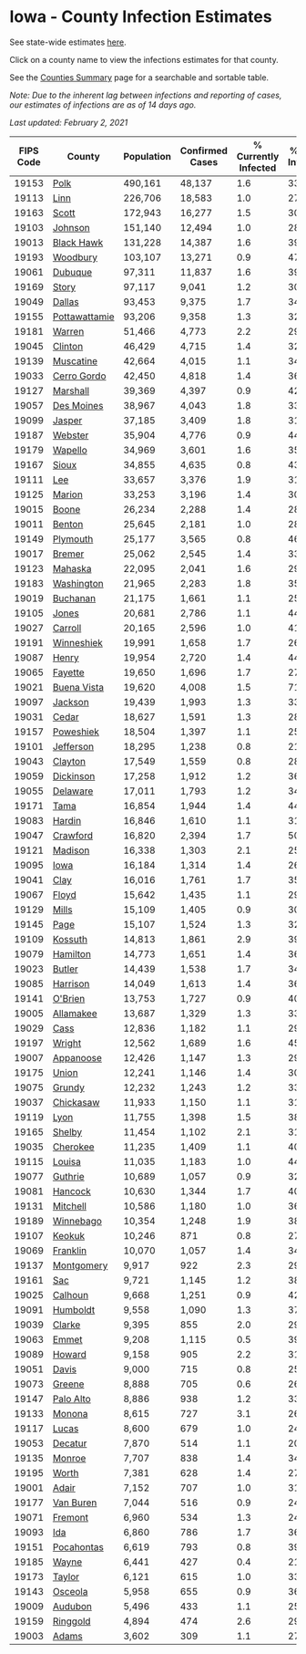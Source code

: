 # Iowa - County Infection Estimates

See state-wide estimates [here](/infections/us-ia).

Click on a county name to view the infections estimates for that county.

See the [Counties Summary](/infections/summary-counties) page for a searchable and sortable table.

*Note: Due to the inherent lag between infections and reporting of cases, our estimates of infections are as of 14 days ago.*

*Last updated: February 2, 2021*

|   FIPS Code |                         County |   Population |   Confirmed Cases |   % Currently Infected |   % Total Infected |
|-------------|--------------------------------|--------------|-------------------|------------------------|--------------------|
|       19153 |                   [Polk](polk) |      490,161 |            48,137 |                    1.6 |               33.3 |
|       19113 |                   [Linn](linn) |      226,706 |            18,583 |                    1.0 |               27.7 |
|       19163 |                 [Scott](scott) |      172,943 |            16,277 |                    1.5 |               30.7 |
|       19103 |             [Johnson](johnson) |      151,140 |            12,494 |                    1.0 |               28.4 |
|       19013 |       [Black Hawk](black-hawk) |      131,228 |            14,387 |                    1.6 |               39.5 |
|       19193 |           [Woodbury](woodbury) |      103,107 |            13,271 |                    0.9 |               47.6 |
|       19061 |             [Dubuque](dubuque) |       97,311 |            11,837 |                    1.6 |               39.9 |
|       19169 |                 [Story](story) |       97,117 |             9,041 |                    1.2 |               30.4 |
|       19049 |               [Dallas](dallas) |       93,453 |             9,375 |                    1.7 |               34.6 |
|       19155 | [Pottawattamie](pottawattamie) |       93,206 |             9,358 |                    1.3 |               32.5 |
|       19181 |               [Warren](warren) |       51,466 |             4,773 |                    2.2 |               29.6 |
|       19045 |             [Clinton](clinton) |       46,429 |             4,715 |                    1.4 |               32.9 |
|       19139 |         [Muscatine](muscatine) |       42,664 |             4,015 |                    1.1 |               34.2 |
|       19033 |     [Cerro Gordo](cerro-gordo) |       42,450 |             4,818 |                    1.4 |               36.9 |
|       19127 |           [Marshall](marshall) |       39,369 |             4,397 |                    0.9 |               42.9 |
|       19057 |       [Des Moines](des-moines) |       38,967 |             4,043 |                    1.8 |               33.5 |
|       19099 |               [Jasper](jasper) |       37,185 |             3,409 |                    1.8 |               31.2 |
|       19187 |             [Webster](webster) |       35,904 |             4,776 |                    0.9 |               44.5 |
|       19179 |             [Wapello](wapello) |       34,969 |             3,601 |                    1.6 |               35.7 |
|       19167 |                 [Sioux](sioux) |       34,855 |             4,635 |                    0.8 |               43.9 |
|       19111 |                     [Lee](lee) |       33,657 |             3,376 |                    1.9 |               31.9 |
|       19125 |               [Marion](marion) |       33,253 |             3,196 |                    1.4 |               30.6 |
|       19015 |                 [Boone](boone) |       26,234 |             2,288 |                    1.4 |               28.0 |
|       19011 |               [Benton](benton) |       25,645 |             2,181 |                    1.0 |               28.0 |
|       19149 |           [Plymouth](plymouth) |       25,177 |             3,565 |                    0.8 |               46.8 |
|       19017 |               [Bremer](bremer) |       25,062 |             2,545 |                    1.4 |               33.7 |
|       19123 |             [Mahaska](mahaska) |       22,095 |             2,041 |                    1.6 |               29.6 |
|       19183 |       [Washington](washington) |       21,965 |             2,283 |                    1.8 |               35.6 |
|       19019 |           [Buchanan](buchanan) |       21,175 |             1,661 |                    1.1 |               25.5 |
|       19105 |                 [Jones](jones) |       20,681 |             2,786 |                    1.1 |               44.9 |
|       19027 |             [Carroll](carroll) |       20,165 |             2,596 |                    1.0 |               41.7 |
|       19191 |       [Winneshiek](winneshiek) |       19,991 |             1,658 |                    1.7 |               26.4 |
|       19087 |                 [Henry](henry) |       19,954 |             2,720 |                    1.4 |               44.3 |
|       19065 |             [Fayette](fayette) |       19,650 |             1,696 |                    1.7 |               27.8 |
|       19021 |     [Buena Vista](buena-vista) |       19,620 |             4,008 |                    1.5 |               71.5 |
|       19097 |             [Jackson](jackson) |       19,439 |             1,993 |                    1.3 |               33.1 |
|       19031 |                 [Cedar](cedar) |       18,627 |             1,591 |                    1.3 |               28.0 |
|       19157 |         [Poweshiek](poweshiek) |       18,504 |             1,397 |                    1.1 |               25.5 |
|       19101 |         [Jefferson](jefferson) |       18,295 |             1,238 |                    0.8 |               21.7 |
|       19043 |             [Clayton](clayton) |       17,549 |             1,559 |                    0.8 |               28.9 |
|       19059 |         [Dickinson](dickinson) |       17,258 |             1,912 |                    1.2 |               36.0 |
|       19055 |           [Delaware](delaware) |       17,011 |             1,793 |                    1.2 |               34.1 |
|       19171 |                   [Tama](tama) |       16,854 |             1,944 |                    1.4 |               44.5 |
|       19083 |               [Hardin](hardin) |       16,846 |             1,610 |                    1.1 |               31.0 |
|       19047 |           [Crawford](crawford) |       16,820 |             2,394 |                    1.7 |               50.5 |
|       19121 |             [Madison](madison) |       16,338 |             1,303 |                    2.1 |               25.0 |
|       19095 |                   [Iowa](iowa) |       16,184 |             1,314 |                    1.4 |               26.4 |
|       19041 |                   [Clay](clay) |       16,016 |             1,761 |                    1.7 |               35.3 |
|       19067 |                 [Floyd](floyd) |       15,642 |             1,435 |                    1.1 |               29.7 |
|       19129 |                 [Mills](mills) |       15,109 |             1,405 |                    0.9 |               30.2 |
|       19145 |                   [Page](page) |       15,107 |             1,524 |                    1.3 |               32.6 |
|       19109 |             [Kossuth](kossuth) |       14,813 |             1,861 |                    2.9 |               39.4 |
|       19079 |           [Hamilton](hamilton) |       14,773 |             1,651 |                    1.4 |               36.5 |
|       19023 |               [Butler](butler) |       14,439 |             1,538 |                    1.7 |               34.4 |
|       19085 |           [Harrison](harrison) |       14,049 |             1,613 |                    1.4 |               36.6 |
|       19141 |             [O'Brien](o'brien) |       13,753 |             1,727 |                    0.9 |               40.9 |
|       19005 |         [Allamakee](allamakee) |       13,687 |             1,329 |                    1.3 |               33.8 |
|       19029 |                   [Cass](cass) |       12,836 |             1,182 |                    1.1 |               29.2 |
|       19197 |               [Wright](wright) |       12,562 |             1,689 |                    1.6 |               45.2 |
|       19007 |         [Appanoose](appanoose) |       12,426 |             1,147 |                    1.3 |               29.9 |
|       19175 |                 [Union](union) |       12,241 |             1,146 |                    1.4 |               30.0 |
|       19075 |               [Grundy](grundy) |       12,232 |             1,243 |                    1.2 |               33.1 |
|       19037 |         [Chickasaw](chickasaw) |       11,933 |             1,150 |                    1.1 |               31.2 |
|       19119 |                   [Lyon](lyon) |       11,755 |             1,398 |                    1.5 |               38.4 |
|       19165 |               [Shelby](shelby) |       11,454 |             1,102 |                    2.1 |               31.4 |
|       19035 |           [Cherokee](cherokee) |       11,235 |             1,409 |                    1.1 |               40.3 |
|       19115 |               [Louisa](louisa) |       11,035 |             1,183 |                    1.0 |               44.4 |
|       19077 |             [Guthrie](guthrie) |       10,689 |             1,057 |                    0.9 |               32.7 |
|       19081 |             [Hancock](hancock) |       10,630 |             1,344 |                    1.7 |               40.8 |
|       19131 |           [Mitchell](mitchell) |       10,586 |             1,180 |                    1.0 |               36.0 |
|       19189 |         [Winnebago](winnebago) |       10,354 |             1,248 |                    1.9 |               38.7 |
|       19107 |               [Keokuk](keokuk) |       10,246 |               871 |                    0.8 |               27.7 |
|       19069 |           [Franklin](franklin) |       10,070 |             1,057 |                    1.4 |               34.1 |
|       19137 |       [Montgomery](montgomery) |        9,917 |               922 |                    2.3 |               29.1 |
|       19161 |                     [Sac](sac) |        9,721 |             1,145 |                    1.2 |               38.1 |
|       19025 |             [Calhoun](calhoun) |        9,668 |             1,251 |                    0.9 |               42.8 |
|       19091 |           [Humboldt](humboldt) |        9,558 |             1,090 |                    1.3 |               37.5 |
|       19039 |               [Clarke](clarke) |        9,395 |               855 |                    2.0 |               29.1 |
|       19063 |                 [Emmet](emmet) |        9,208 |             1,115 |                    0.5 |               39.0 |
|       19089 |               [Howard](howard) |        9,158 |               905 |                    2.2 |               31.3 |
|       19051 |                 [Davis](davis) |        9,000 |               715 |                    0.8 |               25.8 |
|       19073 |               [Greene](greene) |        8,888 |               705 |                    0.6 |               26.0 |
|       19147 |         [Palo Alto](palo-alto) |        8,886 |               938 |                    1.2 |               33.7 |
|       19133 |               [Monona](monona) |        8,615 |               727 |                    3.1 |               26.8 |
|       19117 |                 [Lucas](lucas) |        8,600 |               679 |                    1.0 |               24.8 |
|       19053 |             [Decatur](decatur) |        7,870 |               514 |                    1.1 |               20.5 |
|       19135 |               [Monroe](monroe) |        7,707 |               838 |                    1.4 |               34.6 |
|       19195 |                 [Worth](worth) |        7,381 |               628 |                    1.4 |               27.1 |
|       19001 |                 [Adair](adair) |        7,152 |               707 |                    1.0 |               31.6 |
|       19177 |         [Van Buren](van-buren) |        7,044 |               516 |                    0.9 |               24.0 |
|       19071 |             [Fremont](fremont) |        6,960 |               534 |                    1.3 |               24.3 |
|       19093 |                     [Ida](ida) |        6,860 |               786 |                    1.7 |               36.4 |
|       19151 |       [Pocahontas](pocahontas) |        6,619 |               793 |                    0.8 |               39.2 |
|       19185 |                 [Wayne](wayne) |        6,441 |               427 |                    0.4 |               21.3 |
|       19173 |               [Taylor](taylor) |        6,121 |               615 |                    1.0 |               33.0 |
|       19143 |             [Osceola](osceola) |        5,958 |               655 |                    0.9 |               36.8 |
|       19009 |             [Audubon](audubon) |        5,496 |               433 |                    1.1 |               25.6 |
|       19159 |           [Ringgold](ringgold) |        4,894 |               474 |                    2.6 |               29.8 |
|       19003 |                 [Adams](adams) |        3,602 |               309 |                    1.1 |               27.0 |